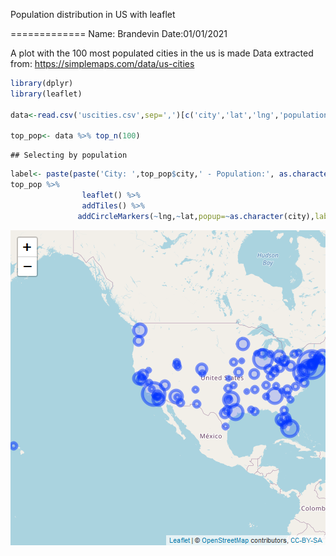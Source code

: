 Population distribution in US with leaflet

=============
Name: Brandevin
Date:01/01/2021

A plot with the 100 most populated cities in the us is made
Data extracted from: https://simplemaps.com/data/us-cities


```r
library(dplyr)
library(leaflet)

data<-read.csv('uscities.csv',sep=',')[c('city','lat','lng','population')]

top_pop<- data %>% top_n(100)
```

```
## Selecting by population
```

```r
label<- paste(paste('City: ',top_pop$city,' - Population:', as.character(format(as.numeric(top_pop$population),nsmall=0,big.mark=','))))
top_pop %>%
                leaflet() %>%
                addTiles() %>%
               addCircleMarkers(~lng,~lat,popup=~as.character(city),label=label,radius=sqrt(top_pop$population)/200)
```

![plot of chunk open_csv](figure/open_csv-1.png)
